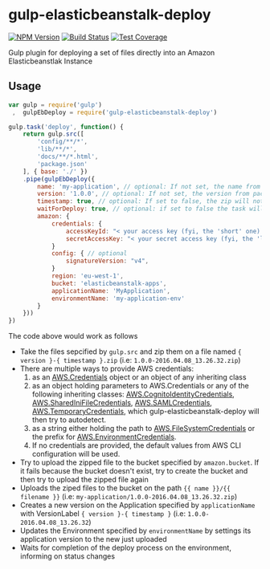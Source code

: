 # gulp-elasticbeanstalk-deploy

  [![NPM Version][npm-image]][npm-url]
  [![Build Status][travis-image]][travis-url]
  [![Test Coverage][coveralls-image]][coveralls-url]

Gulp plugin for deploying a set of files directly into an Amazon Elasticbeanstlak Instance

## Usage
```js
var gulp = require('gulp')
 ,  gulpEbDeploy = require('gulp-elasticbeanstalk-deploy')

gulp.task('deploy', function() {
    return gulp.src([
        'config/**/*',
        'lib/**/*',
        'docs/**/*.html',
        'package.json'
    ], { base: './' })
    .pipe(gulpEbDeploy({
        name: 'my-application', // optional: If not set, the name from package.json will be used
        version: '1.0.0', // optional: If not set, the version from package.json will be used
        timestamp: true, // optional: If set to false, the zip will not have a timestamp
        waitForDeploy: true, // optional: if set to false the task will end as soon as it starts deploying
        amazon: {
            credentials: {
                accessKeyId: "< your access key (fyi, the 'short' one) >", // optional
                secretAccessKey: "< your secret access key (fyi, the 'long' one) >", // optional
            }
            config: { // optional
                signatureVersion: "v4",
            }
            region: 'eu-west-1',
            bucket: 'elasticbeanstalk-apps',
            applicationName: 'MyApplication',
            environmentName: 'my-application-env'
        }
    }))
})
```

The code above would work as follows
* Take the files sepcified by `gulp.src` and zip them on a file named `{ version }-{ timestamp }.zip` (i.e: `1.0.0-2016.04.08_13.26.32.zip`)
* There are multiple ways to provide AWS credentials:
  1. as an [AWS.Credentials](http://docs.aws.amazon.com/AWSJavaScriptSDK/latest/AWS/Credentials.html) object or an object of any inheriting class
  2. as an object holding parameters to AWS.Credentials or any of the following inheriting classes: [AWS.CognitoIdentityCredentials](http://docs.aws.amazon.com/AWSJavaScriptSDK/latest/AWS/CognitoIdentityCredentials.html), [AWS.SharedIniFileCredentials](http://docs.aws.amazon.com/AWSJavaScriptSDK/latest/AWS/SharedIniFileCredentials.html), [AWS.SAMLCredentials](http://docs.aws.amazon.com/AWSJavaScriptSDK/latest/AWS/SAMLCredentials.html), [AWS.TemporaryCredentials](http://docs.aws.amazon.com/AWSJavaScriptSDK/latest/AWS/TemporaryCredentials.html), which gulp-elasticbeanstalk-deploy will then try to autodetect.
  3. as a string either holding the path to [AWS.FileSystemCredentials](http://docs.aws.amazon.com/AWSJavaScriptSDK/latest/AWS/FileSystemCredentials.html) or the prefix for [AWS.EnvironmentCredentials](http://docs.aws.amazon.com/AWSJavaScriptSDK/latest/AWS/EnvironmentCredentials.html).
  2. If no credentials are provided, the default values from AWS CLI configuration will be used.
* Try to upload the zipped file to the bucket specified by `amazon.bucket`. If it fails because the bucket doesn't exist, try to create the bucket and then try to upload the zipped file again
* Uploads the ziped files to the bucket on the path `{{ name }}/{{ filename }}` (i.e: `my-application/1.0.0-2016.04.08_13.26.32.zip`)
* Creates a new version on the Application specified by `applicationName` with VersionLabel `{ version }-{ timestamp }` (i.e: `1.0.0-2016.04.08_13.26.32`)
* Updates the Environment specified by `environmentName` by settings its application version to the new just uploaded
* Waits for completion of the deploy process on the environment, informing on status changes


[npm-image]: https://img.shields.io/npm/v/gulp-elasticbeanstalk-deploy.svg
[npm-url]: https://npmjs.org/package/gulp-elasticbeanstalk-deploy
[travis-image]: https://img.shields.io/travis/Upplication/gulp-elasticbeanstalk-deploy/master.svg
[travis-url]:  https://travis-ci.org/Upplication/gulp-elasticbeanstalk-deploy
[coveralls-image]: https://img.shields.io/coveralls/Upplication/gulp-elasticbeanstalk-deploy/master.svg
[coveralls-url]: https://coveralls.io/r/Upplication/gulp-elasticbeanstalk-deploy?branch=master
